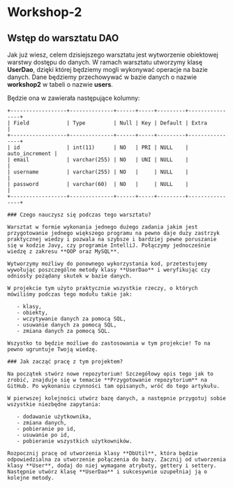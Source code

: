 # Workshop-2

## Wstęp do warsztatu DAO

Jak już wiesz, celem dzisiejszego warsztatu jest wytworzenie obiektowej warstwy dostępu do danych. W ramach warsztatu utworzymy klasę **UserDao**, dzięki której będziemy mogli wykonywać operacje na bazie danych. Dane będziemy przechowywać w bazie danych o nazwie **workshop2** w tabeli o nazwie **users**.

Będzie ona w zawierała następujące kolumny:

<pre><code class="hljs language-gherkin">+------------------+--------------+------+-----+---------+----------------+
|<span class="hljs-string"> Field            </span>|<span class="hljs-string"> Type         </span>|<span class="hljs-string"> Null </span>|<span class="hljs-string"> Key </span>|<span class="hljs-string"> Default </span>|<span class="hljs-string"> Extra          </span>|
+------------------+--------------+------+-----+---------+----------------+
|<span class="hljs-string"> id               </span>|<span class="hljs-string"> int(11)      </span>|<span class="hljs-string"> NO   </span>|<span class="hljs-string"> PRI </span>|<span class="hljs-string"> NULL    </span>|<span class="hljs-string"> auto_increment </span>|
|<span class="hljs-string"> email            </span>|<span class="hljs-string"> varchar(255) </span>|<span class="hljs-string"> NO   </span>|<span class="hljs-string"> UNI </span>|<span class="hljs-string"> NULL    </span>|<span class="hljs-string">                </span>|
|<span class="hljs-string"> username         </span>|<span class="hljs-string"> varchar(255) </span>|<span class="hljs-string"> NO   </span>|<span class="hljs-string">     </span>|<span class="hljs-string"> NULL    </span>|<span class="hljs-string">                </span>|
|<span class="hljs-string"> password         </span>|<span class="hljs-string"> varchar(60)  </span>|<span class="hljs-string"> NO   </span>|<span class="hljs-string">     </span>|<span class="hljs-string"> NULL    </span>|<span class="hljs-string">                </span>|
+------------------+--------------+------+-----+---------+----------------+

### Czego nauczysz się podczas tego warsztatu?

Warsztat w formie wykonania jednego dużego zadania jakim jest przygotowanie jednego większego programu na pewno daje duży zastrzyk praktycznej wiedzy i pozwala na szybsze i bardziej pewne poruszanie się w kodzie Javy, czy programie IntelliJ. Połączymy jednocześnie wiedzę z zakresu **OOP oraz MySQL**.

Wytworzymy możliwy do ponownego wykorzystania kod, przetestujemy wywołując poszczególne metody klasy **UserDao** i weryfikując czy odniosły pożądany skutek w bazie danych.

W projekcie tym użyto praktycznie wszystkie rzeczy, o których mówiliśmy podczas tego modułu takie jak:

   - klasy,
   - obiekty,
   - wczytywanie danych za pomocą SQL,
   - usuwanie danych za pomocą SQL,
   - zmiana danych za pomocą SQL.

Wszystko to będzie możliwe do zastosowania w tym projekcie! To na pewno ugruntuje Twoją wiedzę.

### Jak zacząć pracę z tym projektem?

Na początek stwórz nowe repozytorium! Szczegółowy opis tego jak to zrobić, znajduje się w temacie **Przygotowanie repozytorium** na GitHub. Po wykonaniu czynności tam opisanych, wróć do tego artykułu.

W pierwszej kolejności utwórz bazę danych, a następnie przygotuj sobie wszystkie niezbędne zapytania:

   - dodawanie użytkownika,
   - zmiana danych,
   - pobieranie po id,
   - usuwanie po id,
   - pobieranie wszystkich użytkowników.

Rozpocznij pracę od utworzenia klasy **DbUtil**, która będzie odpowiedzialna za utworzenie połączenia do bazy. Zacznij od utworzenia klasy **User**, dodaj do niej wymagane atrybuty, gettery i settery. Następnie utwórz klasę **UserDao** i sukcesywnie uzupełniaj ją o kolejne metody.

